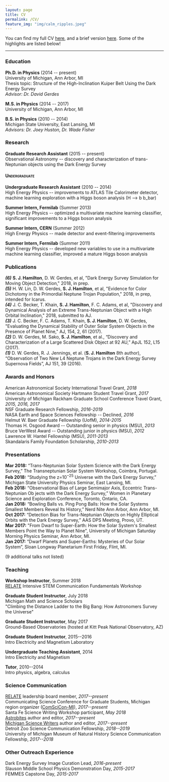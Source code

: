 ```yaml
---
layout: page
title: CV
permalink: /CV/
feature_img: "img/calm_ripples.jpeg"
---
```


You can find my full CV <a
href="https://drive.google.com/file/d/0B_dvQtq8UPvuUU1mTXhIdmNjbDA/view"
target="_blank">here</a>, and a brief version <a
href="https://drive.google.com/file/d/0B_dvQtq8UPvudmNxWVlzeWltY00/view"
target="_blank">here</a>.  Some of the highlights are listed below!

____

### Education

**Ph.D. in Physics** (2014 -- present)<br>
University of Michigan, Ann Arbor, MI<br>
Thesis topic: Structure of the High-Inclination Kuiper Belt Using the Dark
Energy Survey<br>
*Advisor: Dr. David Gerdes*

**M.S. in Physics** (2014 -- 2017)<br>
University of Michigan, Ann Arbor, MI

**B.S. in Physics** (2010 -- 2014) <br>
Michigan State University, East Lansing, MI <br>
*Advisors: Dr. Joey Huston, Dr. Wade Fisher*

### Research

**Graduate Research Assistant** (2015 -- present)<br>
Observational Astronomy -- discovery and characterization of trans-Neptunian
objects using the Dark Energy Survey


#### <span style="font-variant:small-caps;">Undergraduate</span>


**Undergraduate Research Assistant** (2010 -- 2014) <br>
High Energy Physics -- improvements to ATLAS Tile Calorimeter detector, machine
learning exploration with a Higgs boson analysis (H --> b b_bar)

**Summer Intern, Fermilab** (Summer 2013) <br>
High Energy Physics -- optimized a multivariate machine learning classifier,
significant improvements to a Higgs boson analysis

**Summer Intern, CERN** (Summer 2012)<br>
High Energy Physics -- made detector and event-filtering improvements

**Summer Intern, Fermilab** (Summer 2011) <br>
High Energy Physics -- developed new variables to use in a multivariate machine learning
classifier, improved a mature Higgs boson analysis

### Publications

***(6)*** **S. J. Hamilton**, D. W. Gerdes, et al, "Dark Energy Survey Simulation for
Moving Object Detection," 2018, in prep.<br>
***(5)*** H. W. Lin, D. W. Gerdes, **S. J. Hamilton**, et al, "Evidence for Color
Dichotomy in the Primordial Neptune Trojan Population," 2018, in prep, intended
for Icarus.<br>
***(4)*** J. C. Becker, T. Khain, **S. J. Hamilton**, F. C. Adams, et al, "Discovery and
Dynamical Analysis of an Extreme Trans-Neptunian Object with a High Orbital
Inclination," 2018, submitted to AJ.<br>
***(3)*** J. C. Becker, F. C. Adams, T. Khain, **S. J. Hamilton**, D. W. Gerdes, "Evaluating
the Dynamical Stability of Outer Solar System Objects in the Presence of Planet
Nine," AJ, 154, 2, 61 (2017).<br>
***(2)*** D. W. Gerdes, M. Sako, **S. J. Hamilton**, et al., “Discovery and Characterization
of a Large Scattered Disk Object at 92 AU,” ApJL 152, L15 (2017).<br>
***(1)*** D. W. Gerdes, R. J. Jennings, et al. (**S. J. Hamilton** 8th author),
“Observation of Two New L4 Neptune Trojans in the Dark Energy Survey Supernova
Fields”, AJ 151, 39 (2016).

### Awards and Honors

American Astronomical Society International Travel Grant, *2018* <br>
American Astronomical Society Hartmann Student Travel Grant, *2017*<br>
University of Michigan Rackham Graduate School Conference Travel Grant, *2015,
2016, 2017*<br>
NSF Graduate Research Fellowship, *2016-2019* <br>
NASA Earth and Space Sciences Fellowship -- Declined, *2016* <br>
Helmut W. Baer Graduate Fellowship  (UofM), *2014-2015* <br>
Thomas H. Osgood Award -- Outstanding senior in physics (MSU), *2013* <br>
Bruce VerWest Award -- Outstanding junior in physics (MSU), *2012* <br>
Lawrence W. Hantel Fellowship (MSU), *2011-2013* <br>
Skandalaris Family Foundation Scholarship, *2010-2013*


### Presentations

**Mar 2018:** “Trans-Neptunian Solar System Science with the Dark Energy Survey,” The
Transneptunian Solar System Workshop, Coimbra, Portugal.<br>
**Feb 2018:** “Studying the z=10<sup>−25</sup> Universe with the Dark Energy Survey,”
Michigan State University Physics Seminar, East Lansing, MI.<br>
**Feb 2018:** “Observational Bias of Large Semimajor Axis, Eccentric
Trans-Neptunian Ob jects with the Dark Energy Survey,” Women in Planetary
Science and Exploration Conference, Toronto, Ontario, CA.<br>
**Jan 2018:** “Bowling Balls vs. Ping Pong Balls: How the Solar Systems Smallest
Members Reveal Its History,” Nerd Nite Ann Arbor, Ann Arbor, MI.<br>
**Oct 2017:** “Detection Bias for Trans-Neptunian Objects on Highly Elliptical
Orbits with the Dark Energy Survey,” AAS DPS Meeting, Provo, UT.<br>
**Mar 2017:** "From Dwarf to Super-Earth: How the Solar System's Smallest Members Point the
Way to Planet Nine", University of Michigan Saturday Morning Physics Seminar,
Ann Arbor, MI.<br>
**Jan 2017:** “Dwarf Planets and Super-Earths: Mysteries of Our Solar System”, Sloan Longway
Planetarium First Friday, Flint, MI.

(9 additional talks not listed)

### Teaching

**Workshop Instructor**, Summer 2018<br>
[RELATE] Intensive STEM Communication Fundamentals Workshop

**Graduate Student Instructor**, July 2018<br>
Michigan Math and Science Scholars<br>
"Climbing the Distance Ladder to the Big Bang: How Astronomers Survey the Universe"

**Graduate Student Instructor**, May 2017<br>
Ground-Based Observatories (hosted at Kitt Peak National Observatory, AZ)

**Graduate Student Instructor**, 2015--2016<br>
Intro Electricity and Magnetism Laboratory

**Undergraduate Teaching Assistant**, 2014 <br>
Intro Electricity and Magnetism

**Tutor**, 2010--2014 <br>
Intro physics, algebra, calculus

### Science Communication

[RELATE] leadership board member, *2017--present*<br>
Communicating Science Conference for Graduate Students, Michigan region
organizer ([ComSciCon-MI]), *2017--present*<br>
Santa Fe Science Writing Workshop participant, *May 2018* <br>
[Astrobites] author and editor, *2017--present*<br>
[Michigan Science Writers] author and editor, *2017--present*<br>
Detroit Zoo Science Communication Fellowship, *2018--2019*<br>
University of Michigan Museum of Natural History Science Communication Fellowship, *2017--2018*<br>


### Other Outreach Experience

Dark Energy Survey Image Curation Lead, *2016-present* <br>
Slauson Middle School Physics Demonstration Day, *2015-2017* <br>
FEMMES Capstone Day, *2015-2017* <br>

[RELATE]: https://www.learntorelate.org
[ComSciCon-MI]: https://comscicon.com/comscicon-michigan-2018
[Astrobites]: https://astrobites.org/author/shamilton/
[Michigan Science Writers]: https://misciwriters.com/tag/stephaniehamilton/
